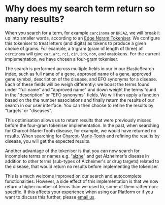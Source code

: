 # Why does my search term return so many results?

When you search for a term, for example `carcinoma` or `BRCA2`, we will break it up into smaller words, according to an [Edge Ngram Tokeniser](https://www.elastic.co/guide/en/elasticsearch/reference/current/analysis-edgengram-tokenizer.html). We configure this tokeniser to treat letters \(and digits\) as tokens to produce a given choice of grams. For example, a trigram \(gram of length of three\) of `carcinoma` will give `car`, `arc`, `rci`, `cin`, `ino`, `nom`, and `oma`tokens. For the current implementation, we have chosen a four-gram tokeniser.

The search is performed across multiple fields in our in our ElasticSearch index, such as full name of a gene, approved name of a gene, approved gene symbol, description of the disease, and EFO synonyms for a disease. Each of these fields will be weigh differently: we boost the terms found under "full name" and "approved name" and down weight the terms found in the "description" or "EFO synonyms" fields. We will then apply a function based on the the number associations and finally return the results of our search in our user interface. You can then choose to refine the results by "targets' or "diseases".

This optimisation allows us to return results that were previously missed before the four-gram tokeniser implementation. In the past, when searching for Charcot-Marie-Tooth disease, for example, we would have returned no results. When searching for [Charcot-Marie-Tooth](https://www.targetvalidation.org/search?src=q:Charcot-Marie-Tooth,p:1,f:disease) and refining the results by disease, you will get the expected results.

Another advantage of the tokeniser is that you can now search for incomplete terms or names e.g. “[alzhe](https://www.targetvalidation.org/search?src=q:alzhe)” and get Alzheimer's disease in addition to other terms \(sub-types of Alzheimer's or drug targets\) related to the disease, that would return no results before implementing the tokeniser.

This is a much welcome improved on our search and autocomplete functionalities. However, a side effect of this implementation is that we now return a higher number of terms than we used to, some of them rather non-specific. If this affects your experience when using our Platform or if you want to discuss this further, please [email us](mailto:support@targetvalidation.org).

